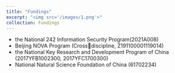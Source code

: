 ```yaml
---
title: "Fundings"
excerpt: "<img src='/images/1.png'>"
collection: Fundings
---
```


* the National 242 Information Security Program(2021A008)
* Beijing NOVA Program (Crossdiscipline, Z191100001119014)
* the National Key Research and Development Program of China (2017YFB1002300, 2017YFC1700300)
* National Natural Science Foundation of China (61702234)
